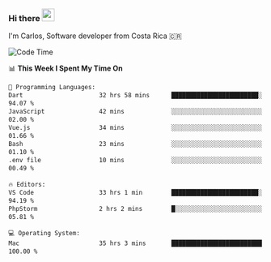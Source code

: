 ### Hi there <img src="https://media.giphy.com/media/hvRJCLFzcasrR4ia7z/giphy.gif" width="25px" height="25px">

I'm Carlos, Software developer from Costa Rica 🇨🇷

[//]: # (<a href="https://app.daily.dev/carum98"><img src="https://github.com/carum98/carum98/blob/main/devcard.svg" width="400" alt="Carlos Umaña Acevedo's Dev Card"/></a>)


<!--START_SECTION:waka-->
![Code Time](http://img.shields.io/badge/Code%20Time-11%2C626%20hrs%2022%20mins-blue)

📊 **This Week I Spent My Time On** 

```text
💬 Programming Languages: 
Dart                     32 hrs 58 mins      ████████████████████████░   94.07 % 
JavaScript               42 mins             ░░░░░░░░░░░░░░░░░░░░░░░░░   02.00 % 
Vue.js                   34 mins             ░░░░░░░░░░░░░░░░░░░░░░░░░   01.66 % 
Bash                     23 mins             ░░░░░░░░░░░░░░░░░░░░░░░░░   01.10 % 
.env file                10 mins             ░░░░░░░░░░░░░░░░░░░░░░░░░   00.49 % 

🔥 Editors: 
VS Code                  33 hrs 1 min        ████████████████████████░   94.19 % 
PhpStorm                 2 hrs 2 mins        █░░░░░░░░░░░░░░░░░░░░░░░░   05.81 % 

💻 Operating System: 
Mac                      35 hrs 3 mins       █████████████████████████   100.00 % 
```


<!--END_SECTION:waka-->
